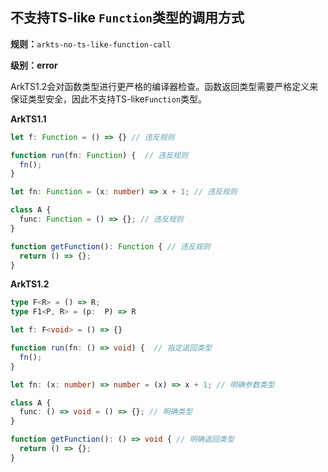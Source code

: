## 不支持TS-like `Function`类型的调用方式

**规则：**`arkts-no-ts-like-function-call`

**级别：error**

ArkTS1.2会对函数类型进行更严格的编译器检查。函数返回类型需要严格定义来保证类型安全，因此不支持TS-like`Function`类型。

**ArkTS1.1**

```typescript
let f: Function = () => {} // 违反规则

function run(fn: Function) {  // 违反规则
  fn();
}

let fn: Function = (x: number) => x + 1; // 违反规则

class A {
  func: Function = () => {}; // 违反规则
}

function getFunction(): Function { // 违反规则
  return () => {};
}
```

**ArkTS1.2**

```typescript
type F<R> = () => R;
type F1<P, R> = (p:  P) => R

let f: F<void> = () => {}

function run(fn: () => void) {  // 指定返回类型
  fn();
}

let fn: (x: number) => number = (x) => x + 1; // 明确参数类型

class A {
  func: () => void = () => {}; // 明确类型
}

function getFunction(): () => void { // 明确返回类型
  return () => {};
}
```
